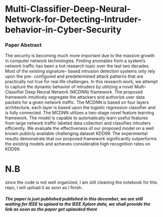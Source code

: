 # Multi-Classifier-Deep-Neural-Network-for-Detecting-Intruder-behavior-in-Cyber-Security
### Paper Abstract


The security is becoming much more important due
to the massive growth in computer network technologies. Finding
anomalies from a system’s network traffic has been a hot research
topic over the last two decades. Most of the existing signature-
based intrusion detection systems only rely upon the pre-
configured and predetermined attack patterns that are practically
not true for real life challenges. In this research work, we attempt
to capture the dynamic behavior of intruders by utilizing a novel
Multi-Classifier Deep Neural Network (MCDNN) framework.
The proposed framework intuitively segregate the attackers and
authorize user data packets for a given network traffic. The
MCDNN is based on four layers architecture, each layer is based
upon the logistic regression classifier and is fully connected. The
MCDNN utilizes a two-stage novel feature learning framework.
The model is capable to automatically learn useful features
from large network traffic labeled data collection and classifies
intruders efficiently. We evaluate the effectiveness of our proposed
model on a well known publicly available challenging dataset
KDD99. The experimental results demonstrate that our proposed
framework significantly outperforms the existing models and
achieves considerable high recognition rates on KDD99.

# N.B 
since the code is not well organized, I am still cleaning the notebook for this repo, I will upload it as soon as I finish.
##### The paper is just published published in this december, we are still waiting for IEEE to uplaod to the IEEE Xplore data, we shall provide the link as soon as the paper get uplaoded there
